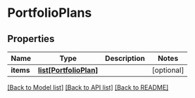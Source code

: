 # PortfolioPlans

## Properties
Name | Type | Description | Notes
------------ | ------------- | ------------- | -------------
**items** | [**list[PortfolioPlan]**](PortfolioPlan.md) |  | [optional] 

[[Back to Model list]](../README.md#documentation-for-models) [[Back to API list]](../README.md#documentation-for-api-endpoints) [[Back to README]](../README.md)


